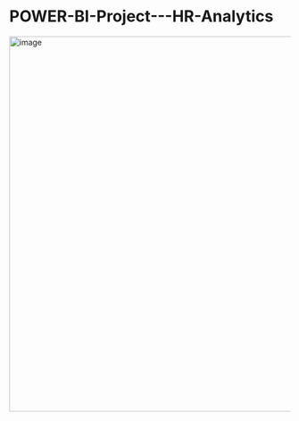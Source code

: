 # POWER-BI-Project---HR-Analytics

<img width="673" alt="image" src="https://github.com/Harshit0699/POWER-BI-Project---HR-Analytics/assets/137423605/1b9d035b-fb70-44db-ba64-b2654ebb9748">
